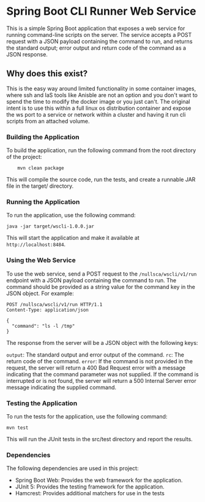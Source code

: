 # Spring Boot CLI Runner Web Service
This is a simple Spring Boot application that exposes a web service for running command-line scripts on the server. The service accepts a POST request with a JSON payload containing the command to run, and returns the standard output; error output and return code of the command as a JSON response.

## Why does this exist?
This is the easy way around limited functionality in some container images, where ssh and IaS tools like Anisble are not an option and you don't want to spend the time to modify the docker image or you just can't. The original intent is to use this within a full linux os distribution container and expose the ws port to a service or network within a cluster and having it run cli scripts from an attached volume.

### Building the Application
To build the application, run the following command from the root directory of the project:

````
    mvn clean package
````
This will compile the source code, run the tests, and create a runnable JAR file in the target/ directory.

### Running the Application
To run the application, use the following command:

````
java -jar target/wscli-1.0.0.jar
````
This will start the application and make it available at `http://localhost:8484`.

### Using the Web Service
To use the web service, send a POST request to the `/nullsca/wscli/v1/run` endpoint with a JSON payload containing the command to run. The command should be provided as a string value for the command key in the JSON object. For example:

````
POST /nullsca/wscli/v1/run HTTP/1.1
Content-Type: application/json

{
  "command": "ls -l /tmp"
}
````
The response from the server will be a JSON object with the following keys:

`output`:   The standard output and error output of the command.
`rc`:       The return code of the command.
`error`: If the command is not provided in the request, the server will return a 400 Bad Request error with a message indicating that the command parameter was not supplied.
If the command is interrupted or is not found, the server will return a 500 Internal Server error message indicating the supplied command.

### Testing the Application
To run the tests for the application, use the following command:

````
mvn test
````
This will run the JUnit tests in the src/test directory and report the results.

### Dependencies
The following dependencies are used in this project:

- Spring Boot Web: Provides the web framework for the application.
- JUnit 5: Provides the testing framework for the application.
- Hamcrest: Provides additional matchers for use in the tests
